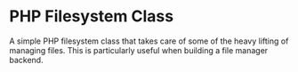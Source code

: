 # PHP Filesystem Class
A simple PHP filesystem class that takes care of some of the heavy lifting of managing files. This is particularly useful when building a file manager backend.
